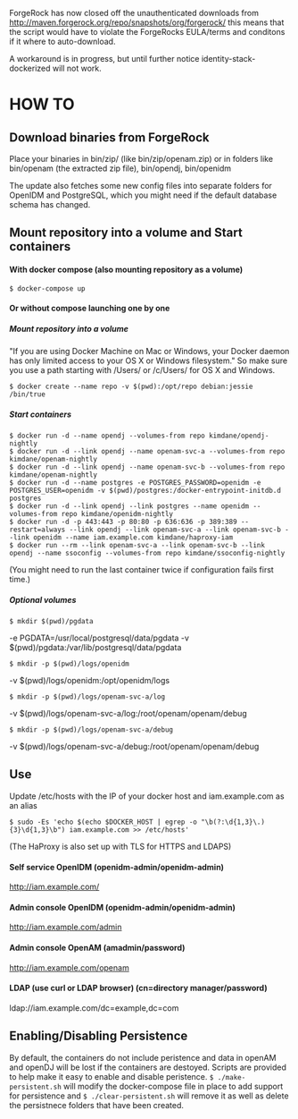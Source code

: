 ForgeRock has now closed off the unauthenticated downloads from http://maven.forgerock.org/repo/snapshots/org/forgerock/
this means that the script would have to violate the ForgeRocks EULA/terms and conditons if it where to auto-download.

A workaround is in progress, but until further notice identity-stack-dockerized will not work.

# HOW TO

## Download binaries from ForgeRock 
Place your binaries in bin/zip/ (like bin/zip/openam.zip) or in folders like bin/openam (the extracted zip file), bin/opendj, bin/openidm

The update also fetches some new config files into separate folders for OpenIDM and PostgreSQL, which you might need if the default database schema has changed.

## Mount repository into a volume and Start containers
#### With docker compose (also mounting repository as a volume)
	$ docker-compose up

#### Or without compose launching one by one
##### Mount repository into a volume
"If you are using Docker Machine on Mac or Windows, your Docker daemon has only limited access to your OS X or Windows filesystem." So make sure you use a path starting with /Users/ or /c/Users/ for OS X and Windows.

    $ docker create --name repo -v $(pwd):/opt/repo debian:jessie /bin/true

##### Start containers
	$ docker run -d --name opendj --volumes-from repo kimdane/opendj-nightly
	$ docker run -d --link opendj --name openam-svc-a --volumes-from repo kimdane/openam-nightly
	$ docker run -d --link opendj --name openam-svc-b --volumes-from repo kimdane/openam-nightly
	$ docker run -d --name postgres -e POSTGRES_PASSWORD=openidm -e POSTGRES_USER=openidm -v $(pwd)/postgres:/docker-entrypoint-initdb.d postgres
	$ docker run -d --link opendj --link postgres --name openidm --volumes-from repo kimdane/openidm-nightly
	$ docker run -d -p 443:443 -p 80:80 -p 636:636 -p 389:389 --restart=always --link opendj --link openam-svc-a --link openam-svc-b --link openidm --name iam.example.com kimdane/haproxy-iam
	$ docker run --rm --link openam-svc-a --link openam-svc-b --link opendj --name ssoconfig --volumes-from repo kimdane/ssoconfig-nightly

(You might need to run the last container twice if configuration fails first time.)

##### Optional volumes
	$ mkdir $(pwd)/pgdata
-e PGDATA=/usr/local/postgresql/data/pgdata -v $(pwd)/pgdata:/var/lib/postgresql/data/pgdata 

	$ mkdir -p $(pwd)/logs/openidm
-v $(pwd)/logs/openidm:/opt/openidm/logs 

	$ mkdir -p $(pwd)/logs/openam-svc-a/log
-v $(pwd)/logs/openam-svc-a/log:/root/openam/openam/debug

	$ mkdir -p $(pwd)/logs/openam-svc-a/debug
-v $(pwd)/logs/openam-svc-a/debug:/root/openam/openam/debug

## Use
Update /etc/hosts with the IP of your docker host and iam.example.com as an alias

	$ sudo -Es 'echo $(echo $DOCKER_HOST | egrep -o "\b(?:\d{1,3}\.){3}\d{1,3}\b") iam.example.com >> /etc/hosts' 

(The HaProxy is also set up with TLS for HTTPS and LDAPS)

#### Self service OpenIDM (openidm-admin/openidm-admin)
http://iam.example.com/
#### Admin console OpenIDM (openidm-admin/openidm-admin)
http://iam.example.com/admin
#### Admin console OpenAM (amadmin/password)
http://iam.example.com/openam
#### LDAP (use curl or LDAP browser) (cn=directory manager/password)
ldap://iam.example.com/dc=example,dc=com

## Enabling/Disabling Persistence
By default, the containers do not include peristence and data in openAM and openDJ will be lost if the containers are destoyed.
Scripts are provided to help make it easy to enable and disable peristence.
`$ ./make-persistent.sh` will modify the docker-compose file in place to add support for persistence and `$ ./clear-persistent.sh` will remove it as well as delete the persistnece folders that have been created.
